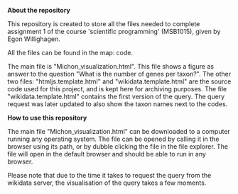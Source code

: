 <b> About the repository </b> 

This repository is created to store all the files needed to complete assignment 1 of the course 'scientific programming' (MSB1015), given by Egon Willighagen.

All the files can be found in the map: code.

The main file is "Michon_visualization.html". This file shows a figure as answer to the question "What is the number of genes per taxon?".
The other two files: "htmljs.template.html" and "wikidata.template.html" are the source code used for this project, and is kept here for archiving purposes. The file "wikidata.template.html" contains the first version of the query. The query request was later updated to also show the taxon names next to the codes.

<b> How to use this repository </b>

The main file "Michon_visualization.html" can be downloaded to a computer running any operating system. The file can be opened by calling it in the browser using its path, or by dubble clicking the file in the file explorer. The file will open in the default browser and should be able to run in any browser.

Please note that due to the time it takes to request the query from the wikidata server, the visualisation of the query takes a few moments.

